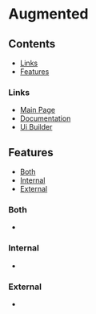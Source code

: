 # Augmented

## Contents
  - [Links](#links)
  - [Features](#features)
  
### Links
  - [Main Page](https://github.com/AugmentedWeb/UserGui)
  - [Documentation](https://github.com/AugmentedWeb/UserGui/blob/main/documentation.md)
  - [Ui Builder](https://beautifytools.com/html-form-builder.php)

## Features
  - [Both](#both)
  - [Internal](#internal)
  - [External](#external)

### Both
  - 

### Internal
  - 

### External
  - 
